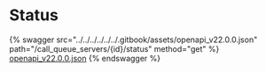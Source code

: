 # Status

{% swagger src="../../../../../../.gitbook/assets/openapi_v22.0.0.json" path="/call_queue_servers/{id}/status" method="get" %}
[openapi_v22.0.0.json](../../../../../../.gitbook/assets/openapi_v22.0.0.json)
{% endswagger %}
